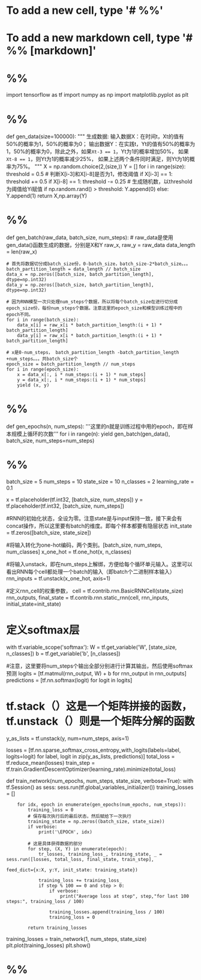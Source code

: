 # To add a new cell, type '# %%'
# To add a new markdown cell, type '# %% [markdown]'
# %%
import tensorflow as tf
import numpy as np
import matplotlib.pyplot as plt


# %%
def gen_data(size=100000):
    """
    生成数据:
        输入数据X：在时间t，Xt的值有50%的概率为1，50%的概率为0；
        输出数据Y：在实践t，Yt的值有50%的概率为1，50%的概率为0，除此之外，如果`Xt-3 == 1`，Yt为1的概率增加50%， 如果`Xt-8 == 1`，则Yt为1的概率减少25%， 如果上述两个条件同时满足，则Yt为1的概率为75%。
    """
    X = np.random.choice(2,(size,))
    Y = []
    for i in range(size):
        threshold = 0.5
        # 判断X[i-3]和X[i-8]是否为1，修改阈值
        if X[i-3] == 1:
            threshold += 0.5
        if X[i-8] == 1:
            threshold -= 0.25
        # 生成随机数，以threshold为阈值给Yi赋值
        if np.random.rand() > threshold:
            Y.append(0)
        else:
            Y.append(1)
    return X,np.array(Y)


# %%
def gen_batch(raw_data, batch_size, num_steps):
    # raw_data是使用gen_data()函数生成的数据，分别是X和Y
    raw_x, raw_y = raw_data
    data_length = len(raw_x)
    
    # 首先将数据切分成batch_size份，0-batch_size，batch_size-2*batch_size。。。
    batch_partition_length = data_length // batch_size
    data_x = np.zeros([batch_size, batch_partition_length], dtype=np.int32)
    data_y = np.zeros([batch_size, batch_partition_length], dtype=np.int32)
    
    # 因为RNN模型一次只处理num_steps个数据，所以将每个batch_size在进行切分成epoch_size份，每份num_steps个数据。注意这里的epoch_size和模型训练过程中的epoch不同。
    for i in range(batch_size):
        data_x[i] = raw_x[i * batch_partition_length:(i + 1) * batch_partition_length]
        data_y[i] = raw_x[i * batch_partition_length:(i + 1) * batch_partition_length]
        
    # x是0-num_steps， batch_partition_length -batch_partition_length +num_steps。。。共batch_size个
    epoch_size = batch_partition_length // num_steps
    for i in range(epoch_size):
        x = data_x[:, i * num_steps:(i + 1) * num_steps]
        y = data_x[:, i * num_steps:(i + 1) * num_steps]
        yield (x, y)


# %%
def gen_epochs(n, num_steps):
    '''这里的n就是训练过程中用的epoch，即在样本规模上循环的次数'''
    for i in range(n):
        yield gen_batch(gen_data(), batch_size, num_steps=num_steps)


# %%
batch_size = 5
num_steps = 10
state_size = 10
n_classes = 2
learning_rate = 0.1

x = tf.placeholder(tf.int32, [batch_size, num_steps])
y = tf.placeholder(tf.int32, [batch_size, num_steps])

#RNN的初始化状态，全设为零。注意state是与input保持一致，接下来会有concat操作，所以这里要有batch的维度。即每个样本都要有隐层状态
init_state = tf.zeros([batch_size, state_size])

#将输入转化为one-hot编码，两个类别。[batch_size, num_steps, num_classes]
x_one_hot = tf.one_hot(x, n_classes)

#将输入unstack，即在num_steps上解绑，方便给每个循环单元输入。这里可以看出RNN每个cell都处理一个batch的输入（即batch个二进制样本输入）
rnn_inputs = tf.unstack(x_one_hot, axis=1)

#定义rnn_cell的权重参数，
cell = tf.contrib.rnn.BasicRNNCell(state_size)
rnn_outputs, final_state = tf.contrib.rnn.static_rnn(cell, rnn_inputs, initial_state=init_state)

# 定义softmax层
with tf.variable_scope('softmax'):
    W = tf.get_variable('W', [state_size, n_classes])
    b = tf.get_variable('b', [n_classes])

#注意，这里要将num_steps个输出全部分别进行计算其输出，然后使用softmax预测
logits = [tf.matmul(rnn_output, W) + b for rnn_output in rnn_outputs]
predictions = [tf.nn.softmax(logit) for logit in logits]

# tf.stack（）这是一个矩阵拼接的函数，tf.unstack（）则是一个矩阵分解的函数
y_as_lists = tf.unstack(y, num=num_steps, axis=1)

losses = [tf.nn.sparse_softmax_cross_entropy_with_logits(labels=label, logits=logit) for label, logit in zip(y_as_lists, predictions)]
total_loss = tf.reduce_mean(losses)
train_step = tf.train.GradientDescentOptimizer(learning_rate).minimize(total_loss)

def train_network(num_epochs, num_steps, state_size, verbose=True):
    with tf.Session() as sess:
        sess.run(tf.global_variables_initializer())
        training_losses = []
        
        for idx, epoch in enumerate(gen_epochs(num_epochs, num_steps)):
            training_loss = 0
            # 保存每次执行后的最后状态，然后赋给下一次执行
            training_state = np.zeros((batch_size, state_size))
            if verbose:
                print('\EPOCH', idx)
            
            # 这是具体获得数据的部分
            for step, (X, Y) in enumerate(epoch):
                tr_losses, training_loss_, training_state, _ = sess.run([losses, total_loss, final_state, train_step], 
                                                                        feed_dict={x:X, y:Y, init_state: training_state})
                
                training_loss += training_loss_
                if step % 100 == 0 and step > 0:
                    if verbose:
                        print("Average loss at step", step,"for last 100 steps:", training_loss / 100)
                    
                    training_losses.append(training_loss / 100)
                    training_loss = 0
            
            return training_losses

training_losses = train_network(1, num_steps, state_size)
plt.plot(training_losses)
plt.show()


# %%


